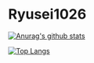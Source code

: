 # Ryusei1026

[![Anurag's github stats](https://github-readme-stats.vercel.app/api?username=ryusei1026)](https://github.com/anuraghazra/github-readme-stats)

[![Top Langs](https://github-readme-stats.vercel.app/api/top-langs/?username=ryusei1026&hide=html)](https://github.com/anuraghazra/github-readme-stats)
